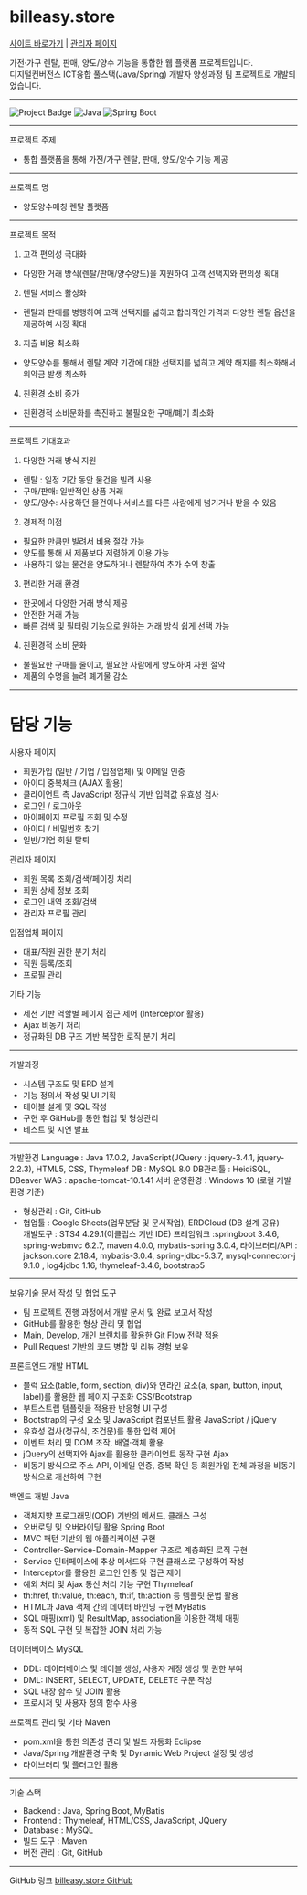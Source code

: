# billeasy.store
[사이트 바로가기](https://billeasy.store/) | [관리자 페이지](https://billeasy.store/admin)


가전·가구 렌탈, 판매, 양도/양수 기능을 통합한 웹 플랫폼 프로젝트입니다.  
디지털컨버전스 ICT융합 풀스택(Java/Spring) 개발자 양성과정 팀 프로젝트로 개발되었습니다.

---

![Project Badge](https://img.shields.io/badge/Status-Completed-brightgreen) ![Java](https://img.shields.io/badge/Java-17-blue) ![Spring Boot](https://img.shields.io/badge/SpringBoot-3.3.0-green)

---

프로젝트 주제

- 통합 플랫폼을 통해 가전/가구 렌탈, 판매, 양도/양수 기능 제공

---

프로젝트 명
- 양도양수매칭 렌탈 플랫폼

---

프로젝트 목적 
1. 고객 편의성 극대화
  - 다양한 거래 방식(렌탈/판매/양수양도)을 지원하여 고객 선택지와 편의성 확대

2. 렌탈 서비스 활성화
  - 렌탈과 판매를 병행하여 고객 선택지를 넓히고 합리적인 가격과 다양한 렌탈 옵션을 제공하여 시장 확대

3. 지출 비용 최소화 
  - 양도양수를 통해서 렌탈 계약 기간에 대한 선택지를 넓히고 계약 해지를 최소화해서 위약금 발생 최소화

4. 친환경 소비 증가
 - 친환경적 소비문화를 촉진하고 불필요한 구매/폐기 최소화

---

프로젝트 기대효과 
1. 다양한 거래 방식 지원
  - 렌탈 : 일정 기간 동안 물건을 빌려 사용
  - 구매/판매: 일반적인 상품 거래
  - 양도/양수: 사용하던 물건이나 서비스를 다른 사람에게 넘기거나 받을 수 있음															
															
2. 경제적 이점
  - 필요한 만큼만 빌려서 비용 절감 가능
  - 양도를 통해 새 제품보다 저렴하게 이용 가능
  - 사용하지 않는 물건을 양도하거나 렌탈하여 추가 수익 창출															
															
3. 편리한 거래 환경
  - 한곳에서 다양한 거래 방식 제공
  - 안전한 거래 가능
  - 빠른 검색 및 필터링 기능으로 원하는 거래 방식 쉽게 선택 가능															
															
4. 친환경적 소비 문화
  - 불필요한 구매를 줄이고, 필요한 사람에게 양도하여 자원 절약
  - 제품의 수명을 늘려 폐기물 감소																												

---

# 담당 기능

사용자 페이지
- 회원가입 (일반 / 기업 / 입점업체) 및 이메일 인증
- 아이디 중복체크 (AJAX 활용)
- 클라이언트 측 JavaScript 정규식 기반 입력값 유효성 검사
- 로그인 / 로그아웃
- 마이페이지 프로필 조회 및 수정
- 아이디 / 비밀번호 찾기
- 일반/기업 회원 탈퇴

관리자 페이지
- 회원 목록 조회/검색/페이징 처리  
- 회원 상세 정보 조회  
- 로그인 내역 조회/검색  
- 관리자 프로필 관리  

입점업체 페이지
- 대표/직원 권한 분기 처리  
- 직원 등록/조회  
- 프로필 관리  

기타 기능
- 세션 기반 역할별 페이지 접근 제어 (Interceptor 활용)   
- Ajax 비동기 처리  
- 정규화된 DB 구조 기반 복잡한 로직 분기 처리

---

개발과정
  - 시스템 구조도 및 ERD 설계
  - 기능 정의서 작성 및 UI 기획
  - 테이블 설계 및 SQL 작성
  - 구현 후 GitHub를 통한 협업 및 형상관리
  - 테스트 및 시연 발표

---

개발환경 
 Language : Java 17.0.2, JavaScript(JQuery : jquery-3.4.1, jquery-2.2.3), HTML5, CSS,  Thymeleaf
 DB : MySQL 8.0
 DB관리툴 : HeidiSQL, DBeaver
 WAS : apache-tomcat-10.1.41
 서버 운영환경 : Windows 10 (로컬 개발 환경 기준)  
  - 형상관리 : Git, GitHub  
  - 협업툴 : Google Sheets(업무분담 및 문서작업), ERDCloud (DB 설계 공유)  
개발도구 :  STS4 4.29.1(이클립스 기반 IDE)
프레임워크 :springboot 3.4.6, spring-webmvc 6.2.7, maven 4.0.0, mybatis-spring 3.0.4, 
라이브러리/API : jackson.core 2.18.4, mybatis-3.0.4, spring-jdbc-5.3.7, mysql-connector-j 9.1.0 , log4jdbc 1.16, thymeleaf-3.4.6, bootstrap5

---

보유기술
문서 작성 및 협업 도구
  - 팀 프로젝트 진행 과정에서 개발 문서 및 완료 보고서 작성
  - GitHub를 활용한 형상 관리 및 협업
  - Main, Develop, 개인 브랜치를 활용한 Git Flow 전략 적용
  - Pull Request 기반의 코드 병합 및 리뷰 경험 보유

프론트엔드 개발
HTML
  - 블럭 요소(table, form, section, div)와 인라인 요소(a, span, button, input, label)를 활용한 웹 페이지 구조화
CSS/Bootstrap
  - 부트스트랩 템플릿을 적용한 반응형 UI 구성
  - Bootstrap의 구성 요소 및 JavaScript 컴포넌트 활용
JavaScript / jQuery
  - 유효성 검사(정규식, 조건문)를 통한 입력 제어
  - 이벤트 처리 및 DOM 조작, 배열·객체 활용
  - jQuery의 선택자와 Ajax를 활용한 클라이언트 동작 구현
Ajax
  - 비동기 방식으로 주소 API, 이메일 인증, 중복 확인 등 회원가입 전체 과정을 비동기 방식으로 개선하여 구현

백엔드 개발
Java
  - 객체지향 프로그래밍(OOP) 기반의 메서드, 클래스 구성
  - 오버로딩 및 오버라이딩 활용
Spring Boot
  - MVC 패턴 기반의 웹 애플리케이션 구현
  - Controller-Service-Domain-Mapper 구조로 계층화된 로직 구현
  - Service 인터페이스에 추상 메서드와 구현 클래스로 구성하여 작성
  - Interceptor를 활용한 로그인 인증 및 접근 제어
  - 예외 처리 및 Ajax 통신 처리 기능 구현
Thymeleaf
  - th:href, th:value, th:each, th:if, th:action 등 템플릿 문법 활용
  - HTML과 Java 객체 간의 데이터 바인딩 구현
MyBatis
  - SQL 매핑(xml) 및 ResultMap, association을 이용한 객체 매핑
  - 동적 SQL 구현 및 복잡한 JOIN 처리 가능

데이터베이스
MySQL
  - DDL: 데이터베이스 및 테이블 생성, 사용자 계정 생성 및 권한 부여
  - DML: INSERT, SELECT, UPDATE, DELETE 구문 작성
  - SQL 내장 함수 및 JOIN 활용
  - 프로시저 및 사용자 정의 함수 사용

프로젝트 관리 및 기타
Maven
  - pom.xml을 통한 의존성 관리 및 빌드 자동화
Eclipse
  - Java/Spring 개발환경 구축 및 Dynamic Web Project 설정 및 생성
  - 라이브러리 및 플러그인 활용

---

기술 스택
- Backend : Java, Spring Boot, MyBatis  
- Frontend : Thymeleaf, HTML/CSS, JavaScript, JQuery  
- Database : MySQL  
- 빌드 도구 : Maven  
- 버전 관리 : Git, GitHub  

---

GitHub 링크
[billeasy.store GitHub](https://github.com/soneunhyang/portfolio/tree/main/portfolio-membership)
